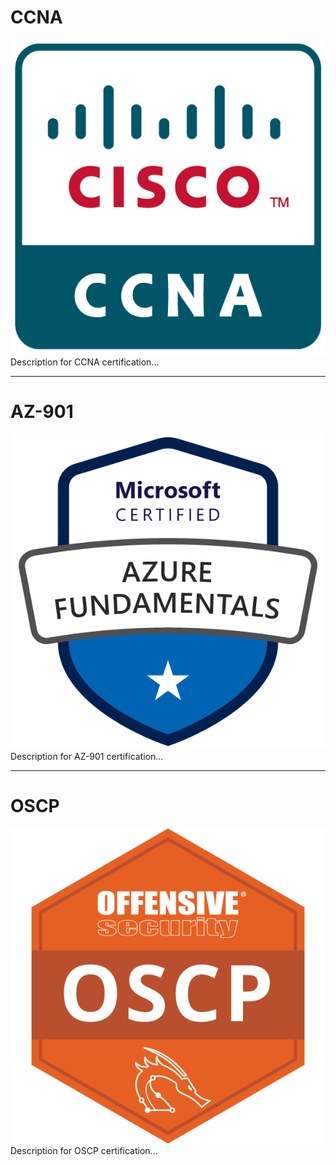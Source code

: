 # CCNA
![CCNA Image](/cert/CCNA.png)
Description for CCNA certification...

---

# AZ-901
![AZ-901 Image](/cert/AZ.png)
Description for AZ-901 certification...

---

# OSCP
![OSCP Image](/cert/OSCP.png)
Description for OSCP certification...
